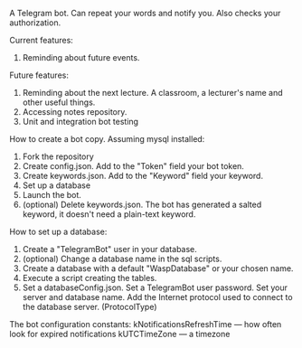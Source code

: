 A Telegram bot. Can repeat your words and notify you. Also checks your authorization.

Current features:
1) Reminding about future events. 

Future features:
1) Reminding about the next lecture. A classroom, a lecturer's name and other useful things.
2) Accessing notes repository.
3) Unit and integration bot testing


How to create a bot copy. Assuming mysql installed:
1. Fork the repository
2. Create config.json. Add to the "Token" field your bot token.
3. Create keywords.json. Add to the "Keyword" field your keyword. 
4. Set up a database
5. Launch the bot. 
6. (optional) Delete keywords.json. The bot has generated a salted keyword, it doesn't need a plain-text keyword.

How to set up a database:
1. Create a "TelegramBot" user in your database.
2. (optional) Change a database name in the sql scripts.
3. Create a database with a default "WaspDatabase" or your chosen name.
4. Execute a script creating the tables.
5. Set a databaseConfig.json. Set a TelegramBot user password. Set your server and database name.
Add the Internet protocol used to connect to the database server. (ProtocolType)

The bot configuration constants:
kNotificationsRefreshTime — how often look for expired notifications
kUTCTimeZone — a timezone
